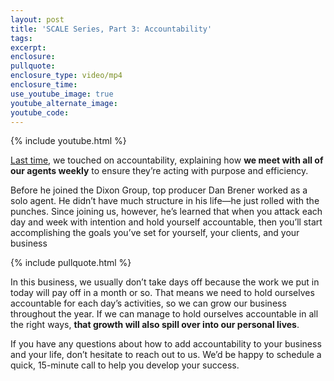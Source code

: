 ```yaml
---
layout: post
title: 'SCALE Series, Part 3: Accountability'
tags:
excerpt:
enclosure:
pullquote:
enclosure_type: video/mp4
enclosure_time:
use_youtube_image: true
youtube_alternate_image:
youtube_code:
---
```


{% include youtube.html %}

<u><a target="_blank" href="https://joindgod.com/scale-series-part-2-culture.html">Last time</a></u>, we touched on accountability, explaining how **we meet with all of our agents weekly** to ensure they’re acting with purpose and efficiency.

Before he joined the Dixon Group, top producer Dan Brener worked as a solo agent. He didn’t have much structure in his life—he just rolled with the punches. Since joining us, however, he’s learned that when you attack each day and week with intention and hold yourself accountable, then you’ll start accomplishing the goals you’ve set for yourself, your clients, and your business

{% include pullquote.html %}

In this business, we usually don’t take days off because the work we put in today will pay off in a month or so. That means we need to hold ourselves accountable for each day’s activities, so we can grow our business throughout the year. If we can manage to hold ourselves accountable in all the right ways, **that growth will also spill over into our personal lives**.

If you have any questions about how to add accountability to your business and your life, don’t hesitate to reach out to us. We’d be happy to schedule a quick, 15-minute call to help you develop your success.